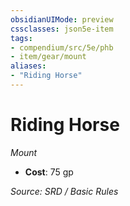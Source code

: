 ```yaml
---
obsidianUIMode: preview
cssclasses: json5e-item
tags:
- compendium/src/5e/phb
- item/gear/mount
aliases: 
- "Riding Horse"
---
```

# Riding Horse
*Mount*  

- **Cost**: 75 gp

*Source: SRD / Basic Rules*